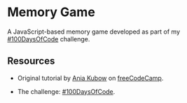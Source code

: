 # Memory Game

A JavaScript-based memory game developed as part of my [#100DaysOfCode](https://www.100daysofcode.com/) challenge.

## Resources

* Original tutorial by [Ania Kubow](https://github.com/kubowania) on [freeCodeCamp](https://www.freecodecamp.org/news/learn-javascript-by-building-7-games-video-course/).

* The challenge: [#100DaysOfCode](https://www.100daysofcode.com/).
